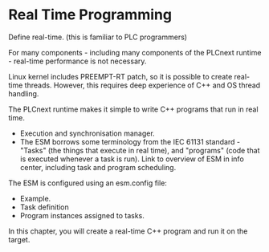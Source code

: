 # Real Time Programming

Define real-time.
(this is familiar to PLC programmers)

For many components - including many components of the PLCnext runtime - real-time performance is not necessary.

Linux kernel includes PREEMPT-RT patch, so it is possible to create real-time threads. However, this requires deep experience of C++ and OS thread handling.

The PLCnext runtime makes it simple to write C++ programs that run in real time.

- Execution and synchronisation manager.
- The ESM borrows some terminology from the IEC 61131 standard - "Tasks" (the things that execute in real time), and "programs" (code that is executed whenever a task is run). Link to overview of ESM in info center, including task and program scheduling.

The ESM is configured using an esm.config file:

- Example.
- Task definition
- Program instances assigned to tasks.

In this chapter, you will create a real-time C++ program and run it on the target.
